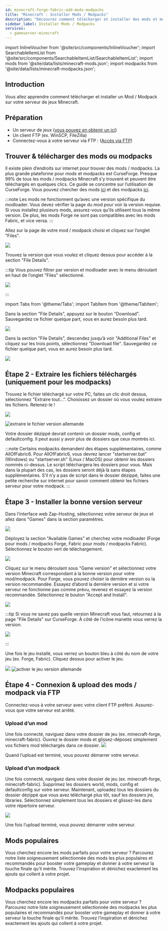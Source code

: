 ```yaml
---
id: minecraft-forge-fabric-add-mods-modpacks
title: "Minecraft : Installer Mods / Modpacks"
description: "Découvrez comment télécharger et installer des mods et modpacks Minecraft pour améliorer le gameplay de votre serveur → En savoir plus maintenant"
sidebar_label: Installer Mods / Modpacks
services:
  - gameserver-minecraft
---
```


import InlineVoucher from '@site/src/components/InlineVoucher';
import SearchableItemList from '@site/src/components/SearchableItemList/SearchableItemList';
import mods from '@site/data/lists/minecraft-mods.json';
import modpacks from '@site/data/lists/minecraft-modpacks.json';


## Introduction

Vous allez apprendre comment télécharger et installer un Mod / Modpack sur votre serveur de jeux Minecraft.

<InlineVoucher />

## Préparation

- Un serveur de jeux ([vous pouvez en obtenir un ici](https://zap-hosting.com/en/gameserver-hosting/))
- Un client FTP (ex. WinSCP, FileZilla)
- Connectez-vous à votre serveur via FTP : ([Accès via FTP](gameserver-ftpaccess.md))



## Trouver & télécharger des mods ou modpacks

Il existe plein d’endroits sur internet pour trouver des mods / modpacks. La plus grande plateforme pour mods et modpacks est CurseForge. Presque 99% de tous les mods / modpacks Minecraft s’y trouvent et peuvent être téléchargés en quelques clics. Ce guide se concentre sur l’utilisation de CurseForge. Vous pouvez chercher des mods [ici](https://www.curseforge.com/minecraft/mc-mods) et des modpacks [ici](https://curseforge.com/minecraft/modpacks).

:::note
Les mods ne fonctionnent qu’avec une version spécifique du modloader. Vous devez vérifier la page du mod pour voir la version requise. Si vous installez plusieurs mods, assurez-vous qu’ils utilisent tous la même version. De plus, les mods Forge ne sont pas compatibles avec les mods Fabric, et vice versa.
:::

Allez sur la page de votre mod / modpack choisi et cliquez sur l’onglet "Files".

![](https://github.com/Yoshlix/docs/assets/26007280/cc528cf6-9fc8-4524-aca0-b954e24716f8)


Trouvez la version que vous voulez et cliquez dessus pour accéder à la section "File Details".

:::tip
Vous pouvez filtrer par version et modloader avec le menu déroulant en haut de l’onglet "Files" sélectionné.

![](https://github.com/Yoshlix/docs/assets/26007280/6867b2f2-e9db-4a4c-be88-b9b22b800e72)

:::

import Tabs from '@theme/Tabs';
import TabItem from '@theme/TabItem';

<Tabs>
<TabItem value="Mods" label="Pour les Mods" default>
Dans la section "File Details", appuyez sur le bouton "Download". Sauvegardez ce fichier quelque part, vous en aurez besoin plus tard.

![](https://github.com/Yoshlix/docs/assets/26007280/7b84ae33-1bef-4568-80d7-ef651a654b08)

</TabItem>

<TabItem value="Modpacks" label="Pour les Modpacks">
Dans la section "File Details", descendez jusqu’à voir "Additional Files" et cliquez sur les trois points, sélectionnez "Download file". Sauvegardez ce fichier quelque part, vous en aurez besoin plus tard.

![](https://github.com/Yoshlix/docs/assets/26007280/49fb9317-fdd3-474e-8140-b78b102c5f3d)

</TabItem>
</Tabs>

## Étape 2 - Extraire les fichiers téléchargés (uniquement pour les modpacks)

Trouvez le fichier téléchargé sur votre PC, faites un clic droit dessus, sélectionnez "Extraire tout...". Choisissez un dossier où vous voulez extraire les fichiers. Retenez-le !

![](https://github.com/Yoshlix/docs/assets/26007280/edbc753d-1906-4d81-9f05-354ff48ceebb)

![extraire le fichier version allemande](https://screensaver01.zap-hosting.com/index.php/s/iE9XFMmrjj7b7ST/preview)

Votre dossier dézippé devrait contenir un dossier mods, config et defaultconfig. Il peut aussi y avoir plus de dossiers que ceux montrés ici.

:::note
Certains modpacks demandent des étapes supplémentaires, comme AllOfFabric6. Pour AllOfFabric6, vous devrez lancer "startserver.bat" (Windows) ou "startserver.sh" (Linux / MacOS) pour obtenir les dossiers nommés ci-dessus. Le script téléchargera les dossiers pour vous. Mais dans la plupart des cas, les dossiers seront déjà là sans étapes supplémentaires. S’il n’y a pas de script dans le dossier dézippé, faites une petite recherche sur internet pour savoir comment obtenir les fichiers serveur pour votre modpack.
:::


## Étape 3 - Installer la bonne version serveur

Dans l’interface web Zap-Hosting, sélectionnez votre serveur de jeux et allez dans "Games" dans la section paramètres.

![](https://github.com/Yoshlix/docs/assets/26007280/47e88856-0120-408a-8bec-41e54e3b0738)

Déployez la section "Available Games" et cherchez votre modloader (Forge pour mods / modpacks Forge, Fabric pour mods / modpacks Fabric). Sélectionnez le bouton vert de téléchargement.

![](https://github.com/Yoshlix/docs/assets/26007280/e3b4e5d3-11c9-4f09-ae46-27cea93a58a3)


Cliquez sur le menu déroulant sous "Game version" et sélectionnez votre version Minecraft correspondant à la bonne version pour votre mod/modpack. Pour Forge, vous pouvez choisir la dernière version ou la version recommandée. Essayez d’abord la dernière version et si votre serveur ne fonctionne pas comme prévu, revenez et essayez la version recommandée. Sélectionnez le bouton "Accept and Install".

![](https://github.com/Yoshlix/docs/assets/26007280/3530466f-bd58-4d0e-9ca3-8d964ac76d80)


:::tip
Si vous ne savez pas quelle version Minecraft vous faut, retournez à la page "File Details" sur CurseForge. À côté de l’icône manette vous verrez la version.

![](https://github.com/Yoshlix/docs/assets/26007280/89f751c1-7179-4107-b8bc-7c4381a7d94c)

:::

Une fois le jeu installé, vous verrez un bouton bleu à côté du nom de votre jeu (ex. Forge, Fabric). Cliquez dessus pour activer le jeu.

![](https://github.com/Yoshlix/docs/assets/26007280/53cf9569-3529-42fb-9a7d-6ae636ca4f9c)
![activer le jeu version allemande](https://screensaver01.zap-hosting.com/index.php/s/GiFsA7JmGPd4LCB/preview)


## Étape 4 - Connexion & upload des mods / modpack via FTP

Connectez-vous à votre serveur avec votre client FTP préféré. Assurez-vous que votre serveur est arrêté.

### Upload d’un mod

Une fois connecté, naviguez dans votre dossier de jeu (ex. minecraft-forge, minecraft-fabric). Ouvrez le dossier mods et glissez-déposez simplement vos fichiers mod téléchargés dans ce dossier.
![](https://github.com/Yoshlix/docs/assets/26007280/8619fc4f-4fab-415a-9692-f74f8930da3f)

Quand l’upload est terminé, vous pouvez démarrer votre serveur.

### Upload d’un modpack

Une fois connecté, naviguez dans votre dossier de jeu (ex. minecraft-forge, minecraft-fabric). Supprimez les dossiers world, mods, config et defaultconfig sur votre serveur. Maintenant, uploadez tous les dossiers du dossier dézippé que vous avez téléchargé plus tôt, sauf les dossiers jre, libraries. Sélectionnez simplement tous les dossiers et glissez-les dans votre répertoire serveur.

![](https://github.com/Yoshlix/docs/assets/26007280/1424a94d-aa96-40ca-8b30-7c1905e67c21)

Une fois l’upload terminé, vous pouvez démarrer votre serveur.



## Mods populaires

Vous cherchez encore les mods parfaits pour votre serveur ? Parcourez notre liste soigneusement sélectionnée des mods les plus populaires et recommandés pour booster votre gameplay et donner à votre serveur la touche finale qu’il mérite. Trouvez l’inspiration et dénichez exactement les ajouts qui collent à votre projet.

<SearchableItemList items={mods} />

## Modpacks populaires

Vous cherchez encore les modpacks parfaits pour votre serveur ? Parcourez notre liste soigneusement sélectionnée des modpacks les plus populaires et recommandés pour booster votre gameplay et donner à votre serveur la touche finale qu’il mérite. Trouvez l’inspiration et dénichez exactement les ajouts qui collent à votre projet.

<SearchableItemList items={modpacks} />

<InlineVoucher />